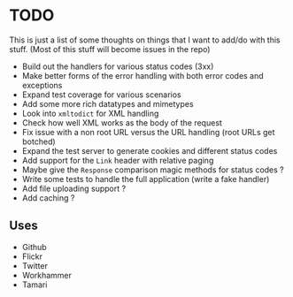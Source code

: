 # TODO

This is just a list of some thoughts on things that I want to add/do with this
stuff.  (Most of this stuff will become issues in the repo)

* Build out the handlers for various status codes (3xx)
* Make better forms of the error handling with both error codes and exceptions
* Expand test coverage for various scenarios
* Add some more rich datatypes and mimetypes
* Look into `xmltodict` for XML handling
* Check how well XML works as the body of the request
* Fix issue with a non root URL versus the URL handling (root URLs get botched)
* Expand the test server to generate cookies and different status codes
* Add support for the `Link` header with relative paging
* Maybe give the `Response` comparison magic methods for status codes ?
* Write some tests to handle the full application (write a fake handler)
* Add file uploading support ?
* Add caching ?

## Uses

* Github
* Flickr
* Twitter
* Workhammer
* Tamari
